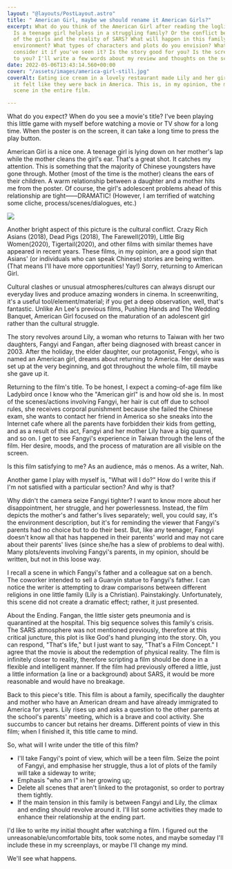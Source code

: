 ```yaml
---
layout: "@layouts/PostLayout.astro"
title: " American Girl, maybe we should rename it American Girls?"
excerpt: What do you think of the American Girl after reading the logline or synopsis?
  Is a teenage girl helpless in a struggling family? Or the conflict between the desire
  of the girls and the reality of SARS? What will happen in this family in this unique
  environment? What types of characters and plots do you envision? What makes you
  consider it if you've seen it? Is the story good for you? Is the screenplay appealing
  to you? I'll write a few words about my review and thoughts on the screenplay below.
date: 2022-05-06T13:43:14.560+00:00
cover: "/assets/images/america-girl-still.jpg"
coverAlt: Eating ice cream in a lovely restaurant made Lily and her girls happy, and
  it felt like they were back in America. This is, in my opinion, the most painful
  scene in the entire film.

---
```

What do you expect? When do you see a movie's title? I've been playing this little game with myself before watching a movie or TV show for a long time. When the poster is on the screen, it can take a long time to press the play button.

American Girl is a nice one. A teenage girl is lying down on her mother's lap while the mother cleans the girl's ear. That's a great shot. It catches my attention. This is something that the majority of Chinese youngsters have gone through. Mother (most of the time is the mother) cleans the ears of their children. A warm relationship between a daughter and a mother hits me from the poster. Of course, the girl's adolescent problems ahead of this relationship are tight——DRAMATIC! (However, I am terrified of watching some cliche, process/scenes/dialogues, etc.)

![](/assets/images/america-girl-poster.jpg)

Another bright aspect of this picture is the cultural conflict. Crazy Rich Asians (2018), Dead Pigs (2018), The Farewell(2019), Little Big Women(2020), Tigertail(2020), and other films with similar themes have appeared in recent years. These films, in my opinion, are a good sign that Asians' (or individuals who can speak Chinese) stories are being written. (That means I'll have more opportunities! Yay!) Sorry, returning to American Girl.

Cultural clashes or unusual atmospheres/cultures can always disrupt our everyday lives and produce amazing wonders in cinema. In screenwriting, it's a useful tool/element/material; if you get a deep observation, well, that's fantastic. Unlike An Lee's previous films, Pushing Hands and The Wedding Banquet, American Girl focused on the maturation of an adolescent girl rather than the cultural struggle.

The story revolves around Lily, a woman who returns to Taiwan with her two daughters, Fangyi and Fangan, after being diagnosed with breast cancer in 2003. After the holiday, the elder daughter, our protagonist, Fengyi, who is named an American girl, dreams about returning to America. Her desire was set up at the very beginning, and got throughout the whole film, till maybe she gave up it.

Returning to the film's title. To be honest, I expect a coming-of-age film like Ladybird once I know who the "American girl" is and how old she is. In most of the scenes/actions involving Fangyi, her hair is cut off due to school rules, she receives corporal punishment because she failed the Chinese exam, she wants to contact her friend in America so she sneaks into the Internet cafe where all the parents have forbidden their kids from getting, and as a result of this act, Fangyi and her mother Lily have a big quarrel, and so on. I get to see Fangyi's experience in Taiwan through the lens of the film. Her desire, moods, and the process of maturation are all visible on the screen.

Is this film satisfying to me? As an audience, más o menos. As a writer, Nah.

Another game I play with myself is, "What will I do?" How do I write this if I'm not satisfied with a particular section? And why is that?

Why didn't the camera seize Fangyi tighter? I want to know more about her disappointment, her struggle, and her powerlessness. Instead, the film depicts the mother's and father's lives separately; well, you could say, it's the environment description, but it's for reminding the viewer that Fangyi's parents had no choice but to do their best. But, like any teenager, Fangyi doesn't know all that has happened in their parents' world and may not care about their parents' lives (since she/he has a slew of problems to deal with). Many plots/events involving Fangyi's parents, in my opinion, should be written, but not in this loose way.

I recall a scene in which Fangyi's father and a colleague sat on a bench. The coworker intended to sell a Guanyin statue to Fangyi's father. I can notice the writer is attempting to draw comparisons between different religions in one little family (Lily is a Christian). Painstakingly. Unfortunately, this scene did not create a dramatic effect; rather, it just presented.

About the Ending. Fangan, the little sister gets pneumonia and is quarantined at the hospital. This big sequence solves this family's crisis. The SARS atmosphere was not mentioned previously, therefore at this critical juncture, this plot is like God's hand plunging into the story. Oh, you can respond, "That's life," but I just want to say, "That's a Film Concept." I agree that the movie is about the redemption of physical reality. The film is infinitely closer to reality, therefore scripting a film should be done in a flexible and intelligent manner. If the film had previously offered a little, just a little information (a line or a background) about SARS, it would be more reasonable and would have no breakage.

Back to this piece's title. This film is about a family, specifically the daughter and mother who have an American dream and have already immigrated to America for years. Lily rises up and asks a question to the other parents at the school's parents' meeting, which is a brave and cool activity. She succumbs to cancer but retains her dreams. Different points of view in this film; when I finished it, this title came to mind.

So, what will I write under the title of this film?

* I'll take Fangyi's point of view, which will be a teen film. Seize the point of Fangyi, and emphasise her struggle, thus a lot of plots of the family will take a sideway to write;
* Emphasis "who am I" in her growing up;
* Delete all scenes that aren't linked to the protagonist, so order to portray them tightly.
* If the main tension in this family is between Fangyi and Lily, the climax and ending should revolve around it. I'll list some activities they made to enhance their relationship at the ending part.

I'd like to write my initial thought after watching a film. I figured out the unreasonable/uncomfortable bits, took some notes, and maybe someday I'll include these in my screenplays, or maybe I'll change my mind.

We'll see what happens.